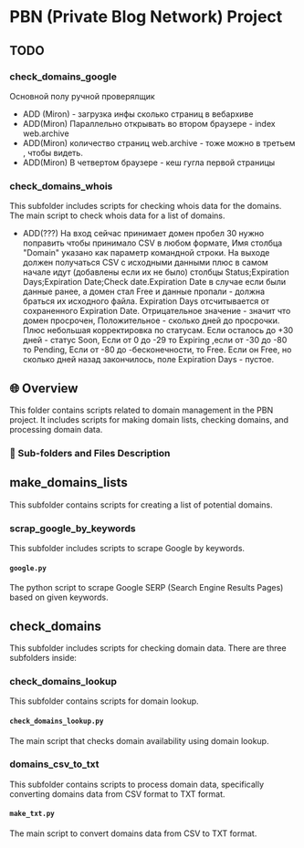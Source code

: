 # PBN (Private Blog Network) Project

## TODO
### check_domains_google


Основной полу ручной проверялщик

- ADD (Miron) - загрузка инфы сколько страниц в вебархиве
- ADD(Miron) Параллельно открывать во втором браузере - index web.archive
- ADD(Miron) количество страниц web.archive - тоже можно в третьем , чтобы видеть.
- ADD(Miron) В четвертом браузере - кеш гугла первой страницы

### check_domains_whois
This subfolder includes scripts for checking whois data for the domains.
The main script to check whois data for a list of domains.

- ADD(???) На вход сейчас принимает домен пробел 30 нужно поправить чтобы принимало CSV в любом формате, Имя столбца "Domain" указано как параметр командной строки. На выходе должен получаться CSV с исходными данными плюс в самом начале идут (добавлены если их не было) столбцы Status;Expiration Days;Expiration Date;Check date.Expiration Date в случае если были данные ранее, а домен стал Free и данные пропали - должна браться их исходного файла. Expiration Days отсчитывается от сохраненного Expiration Date. Отрицательное значение - значит что домен просрочен, Положительное - сколько дней до просрочки. Плюс небольшая корректировка по статусам. Если осталось до +30 дней - статус Soon, Если от 0 до -29 то Expiring ,если от -30 до -80 то Pending, Если от -80 до -бесконечности, то Free. Если он Free, но сколько дней назад закончилось, поле Expiration Days - пустое.

## 🌐 Overview
This folder contains scripts related to domain management in the PBN project. It includes scripts for making domain lists, checking domains, and processing domain data. 

### 📂  Sub-folders and Files Description

## make_domains_lists
This subfolder contains scripts for creating a list of potential domains.

### scrap_google_by_keywords
This subfolder includes scripts to scrape Google by keywords.

#### `google.py`
The python script to scrape Google SERP (Search Engine Results Pages) based on given keywords.

## check_domains
This subfolder includes scripts for checking domain data. There are three subfolders inside: 

### check_domains_lookup
This subfolder contains scripts for domain lookup.

#### `check_domains_lookup.py`
The main script that checks domain availability using domain lookup.


### domains_csv_to_txt
This subfolder contains scripts to process domain data, specifically converting domains data from CSV format to TXT format.

#### `make_txt.py`
The main script to convert domains data from CSV to TXT format.
